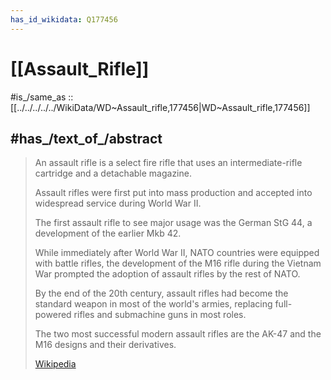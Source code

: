 ```yaml
---
has_id_wikidata: Q177456
---
```


# [[Assault_Rifle]] 

#is_/same_as :: [[../../../../../WikiData/WD~Assault_rifle,177456|WD~Assault_rifle,177456]] 

## #has_/text_of_/abstract 

> An assault rifle is a select fire rifle that uses an intermediate-rifle cartridge 
> and a detachable magazine. 
> 
> Assault rifles were first put into mass production 
> and accepted into widespread service during World War II. 
> 
> The first assault rifle to see major usage was the German StG 44, 
> a development of the earlier Mkb 42. 
> 
> While immediately after World War II, NATO countries were equipped with battle rifles, 
> the development of the M16 rifle during the Vietnam War 
> prompted the adoption of assault rifles by the rest of NATO. 
> 
> By the end of the 20th century, 
> assault rifles had become the standard weapon in most of the world's armies, 
> replacing full-powered rifles and submachine guns in most roles. 
> 
> The two most successful modern assault rifles are the AK-47 
> and the M16 designs and their derivatives.
>
> [Wikipedia](https://en.wikipedia.org/wiki/Assault%20rifle) 

